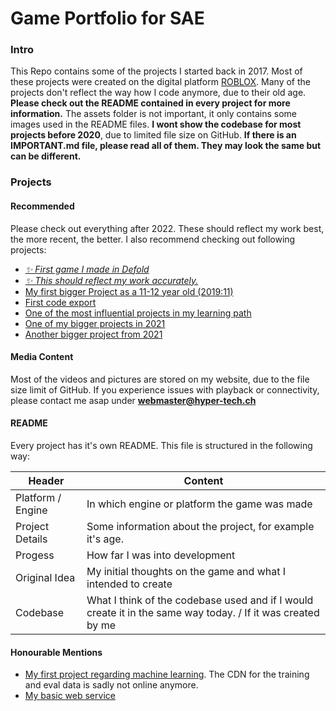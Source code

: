 # Game Portfolio for SAE
### Intro
This Repo contains some of the projects I started back in 2017. Most of these projects were created on the digital platform [ROBLOX](https://create.roblox.com/). Many of the projects don't reflect the way how I code anymore, due to their old age. **Please check out the README contained in every project for more information.** The assets folder is not important, it only contains some images used in the README files. **I wont show the codebase for most projects before 2020**, due to limited file size on GitHub. **If there is an IMPORTANT.md file, please read all of them. They may look the same but can be different.**

### Projects

#### Recommended
Please check out everything after 2022. These should reflect my work best, the more recent, the better.
I also recommend checking out following projects:
- [*✨ First game I made in Defold*](https://github.com/Ratzifutzi/haralds-adventure)
- [*✨ This should reflect my work accurately.*](/projects/2023/2020%20Survivor/)
- [My first bigger Project as a 11-12 year old (2019:11)](/projects/2019/11%20Innovation%20Spaceship/)
- [First code export](/projects/2019/12%20Dungeon%20Explorer/)
- [One of the most influential projects in my learning path](/projects/2020/13%20Factory%20Tycoon/)
- [One of my bigger projects in 2021](/projects/2021/17%20Isle%20Builder/)
- [Another bigger project from 2021](/projects/2021/18%20Area%20Psi/)

#### Media Content
Most of the videos and pictures are stored on my website, due to the file size limit of GitHub. If you experience issues with playback or connectivity, please contact me asap under **webmaster@hyper-tech.ch**

#### README
Every project has it's own README. This file is structured in the following way:

Header  | Content
------- | -------
Platform / Engine | In which engine or platform the game was made
Project Details | Some information about the project, for example it's age.
Progess | How far I was into development
Original Idea | My initial thoughts on the game and what I intended to create
Codebase | What I think of the codebase used and if I would create it in the same way today. / If it was created by me

#### Honourable Mentions
- [My first project regarding machine learning](https://colab.research.google.com/github/Ratzifutzi/process-to-learn-ai/blob/main/day-1---numberAI.ipynb). The CDN for the training and eval data is sadly not online anymore.
- [My basic web service](https://github.com/Ratzifutzi/web/tree/development)